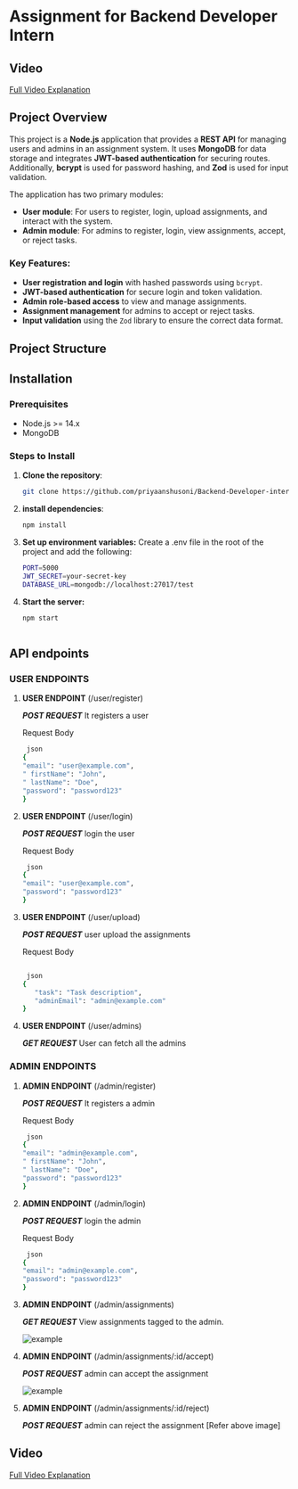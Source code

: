 # Assignment for Backend Developer Intern # 



## Video ##

[Full Video Explanation](https://youtu.be/3v4eCbKW_9I?si=8tHoYBLtf8fYs3_d)

## Project Overview

This project is a **Node.js** application that provides a **REST API** for managing users and admins in an assignment system. It uses **MongoDB** for data storage and integrates **JWT-based authentication** for securing routes. Additionally, **bcrypt** is used for password hashing, and **Zod** is used for input validation.

The application has two primary modules:

- **User module**: For users to register, login, upload assignments, and interact with the system.
- **Admin module**: For admins to register, login, view assignments, accept, or reject tasks.

### Key Features:
- **User registration and login** with hashed passwords using `bcrypt`.
- **JWT-based authentication** for secure login and token validation.
- **Admin role-based access** to view and manage assignments.
- **Assignment management** for admins to accept or reject tasks.
- **Input validation** using the `Zod` library to ensure the correct data format.

## Project Structure


## Installation

### Prerequisites

- Node.js >= 14.x
- MongoDB

### Steps to Install

1. **Clone the repository**:
   ```bash
   git clone https://github.com/priyaanshusoni/Backend-Developer-intern-Assignment.git
   
2. **install dependencies**:
   ```bash
   npm install
3. **Set up environment variables:**
  Create a .env file in the root of the project and add the following:
   ```bash
   PORT=5000
   JWT_SECRET=your-secret-key
   DATABASE_URL=mongodb://localhost:27017/test
3. **Start the server:**

   ```bash
   npm start

   

## API endpoints
### USER ENDPOINTS
1. **USER ENDPOINT** (/user/register)


   ***POST REQUEST***
   It registers a user


   Request Body


   
    ```bash
     json
    {
    "email": "user@example.com",
    " firstName": "John",
    " lastName": "Doe",
   "password": "password123"
   }
2. **USER ENDPOINT** (/user/login)


   ***POST REQUEST***
   login the user


   Request Body


   
    ```bash
     json
    {
    "email": "user@example.com",
   "password": "password123"
   }
3. **USER ENDPOINT** (/user/upload)


   ***POST REQUEST***
   user upload the assignments


   Request Body


   
    ```bash

     json
    {
       "task": "Task description",
       "adminEmail": "admin@example.com"
   }
4. **USER ENDPOINT** (/user/admins)


   ***GET REQUEST***
   User can fetch all the admins



### ADMIN ENDPOINTS
1. **ADMIN ENDPOINT** (/admin/register)


   ***POST REQUEST***
   It registers a admin


   Request Body


   
    ```bash
     json
    {
    "email": "admin@example.com",
    " firstName": "John",
    " lastName": "Doe",
   "password": "password123"
   }
2. **ADMIN ENDPOINT** (/admin/login)


   ***POST REQUEST***
   login the admin


   Request Body


   
    ```bash
     json
    {
    "email": "admin@example.com",
   "password": "password123"
   }
3. **ADMIN ENDPOINT** (/admin/assignments)


   ***GET REQUEST***
   View assignments tagged to the admin.


   ![example](./assignmentexample.png)
4. **ADMIN ENDPOINT** (/admin/assignments/:id/accept)


   ***POST REQUEST***
   admin can accept the assignment


     ![example](./acceprassignmentExample.png)

5. **ADMIN ENDPOINT** (/admin/assignments/:id/reject)


   ***POST REQUEST***
   admin can reject the assignment
   [Refer above image]


## Video ##

[Full Video Explanation](https://youtu.be/3v4eCbKW_9I?si=8tHoYBLtf8fYs3_d)







